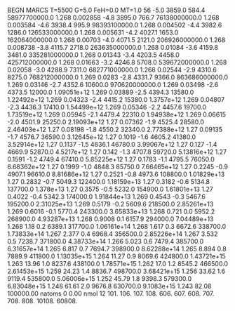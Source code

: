 BEGN
MARCS T=5500 G=5.0 FeH=0.0 MT=1.0
                  56
-5.0 3859.0 584.4 58977700000.0 1.268 0.002858 
-4.8 3895.0 766.7 76138000000.0 1.268 0.003584 
-4.6 3938.4 995.9 98393100000.0 1.268 0.004502 
-4.4 3982.6 1286.0 126533000000.0 1.268 0.005631 
-4.2 4027.1 1653.0 162064000000.0 1.268 0.00703 
-4.0 4071.5 2121.0 206926000000.0 1.268 0.008738 
-3.8 4115.7 2718.0 263635000000.0 1.268 0.01084 
-3.6 4159.8 3481.0 335281000000.0 1.268 0.01343 
-3.4 4203.5 4458.0 425712000000.0 1.268 0.01663 
-3.2 4246.8 5708.0 539672000000.0 1.268 0.02058 
-3.0 4288.9 7311.0 682771000000.0 1.268 0.02544 
-2.9 4310.6 8275.0 768212000000.0 1.269 0.0283 
-2.8 4331.7 9366.0 863686000000.0 1.269 0.03146 
-2.7 4352.6 10600.0 970620000000.0 1.269 0.03498 
-2.6 4373.5 12000.0 1.09051e+12 1.269 0.03889 
-2.5 4394.3 13580.0 1.22492e+12 1.269 0.04323 
-2.4 4415.2 15380.0 1.3757e+12 1.269 0.04807 
-2.3 4436.3 17410.0 1.54499e+12 1.269 0.05346 
-2.2 4457.6 19700.0 1.73519e+12 1.269 0.05945 
-2.1 4479.4 22310.0 1.94938e+12 1.269 0.06615 
-2.0 4501.9 25250.0 2.19093e+12 1.27 0.07362 
-1.9 4525.4 28580.0 2.46403e+12 1.27 0.08198 
-1.8 4550.2 32340.0 2.77388e+12 1.27 0.09135 
-1.7 4576.7 36590.0 3.12645e+12 1.27 0.1019 
-1.6 4605.2 41380.0 3.52914e+12 1.27 0.1137 
-1.5 4636.1 46780.0 3.99067e+12 1.27 0.127 
-1.4 4669.9 52870.0 4.5217e+12 1.27 0.142 
-1.3 4707.8 59720.0 5.13816e+12 1.27 0.1591 
-1.2 4749.4 67410.0 5.85225e+12 1.27 0.1783 
-1.1 4795.5 76050.0 6.68362e+12 1.27 0.1999 
-1.0 4848.3 85750.0 7.66465e+12 1.27 0.2245 
-0.9 4907.1 96610.0 8.81686e+12 1.27 0.2521 
-0.8 4973.6 108800.0 1.01829e+13 1.27 0.2832 
-0.7 5049.3 122400.0 1.18159e+13 1.27 0.3182 
-0.6 5134.8 137700.0 1.378e+13 1.27 0.3575 
-0.5 5232.0 154900.0 1.61801e+13 1.27 0.4022 
-0.4 5342.3 174000.0 1.91844e+13 1.269 0.4543 
-0.3 5467.6 195200.0 2.31025e+13 1.269 0.5179 
-0.2 5609.6 218500.0 2.85261e+13 1.269 0.6016 
-0.1 5770.4 243300.0 3.65833e+13 1.268 0.721 
0.0 5952.2 268900.0 4.93287e+13 1.268 0.9008 
0.1 6157.9 294000.0 7.04489e+13 1.268 1.18 
0.2 6389.1 317700.0 1.06161e+14 1.268 1.617 
0.3 6672.6 338700.0 1.73833e+14 1.267 2.377 
0.4 6968.4 356500.0 2.85226e+14 1.267 3.532 
0.5 7238.7 371800.0 4.38733e+14 1.266 5.023 
0.6 7479.4 385700.0 6.31657e+14 1.265 6.817 
0.7 7694.7 398900.0 8.62288e+14 1.265 8.894 
0.8 7889.9 411800.0 1.13035e+15 1.264 11.27 
0.9 8069.6 424800.0 1.43721e+15 1.263 13.96 
1.0 8237.6 438100.0 1.78571e+15 1.262 17.0 
1.2 8545.2 466500.0 2.61453e+15 1.259 24.23 
1.4 8836.7 498700.0 3.68421e+15 1.256 33.62 
1.6 9119.4 535800.0 5.06006e+15 1.252 45.79 
1.8 9398.3 579300.0 6.83048e+15 1.248 61.61 
2.0 9676.8 630700.0 9.1083e+15 1.243 82.08 
100000.00
natoms              0      0.00
nmol          12
          101.         106.       107.      108.         606.        607.        608.
          707.         708.       808.    10108.       60808.
